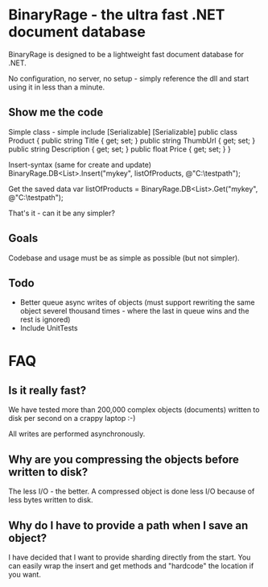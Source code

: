 # BinaryRage - the ultra fast .NET document database
BinaryRage is designed to be a lightweight fast document database for .NET. 

No configuration, no server, no setup - simply reference the dll and start using it in less than a minute.

## Show me the code
Simple class - simple include [Serializable]
        [Serializable]
      	public class Product
      	{
          public string Title { get; set; }
      		public string ThumbUrl { get; set; }
      		public string Description { get; set; }
      		public float Price { get; set; }
      	}

Insert-syntax (same for create and update)
  BinaryRage.DB<List<Product>>.Insert("mykey", listOfProducts, @"C:\testpath");

Get the saved data
  var listOfProducts = BinaryRage.DB<List<Product>>.Get("mykey", @"C:\testpath");

That's it - can it be any simpler?


## Goals
Codebase and usage must be as simple as possible (but not simpler).

## Todo
- Better queue async writes of objects (must support rewriting the same object severel thousand times - where the last in queue wins and the rest is ignored)
- Include UnitTests

# FAQ
## Is it really fast?
We have tested more than 200,000 complex objects (documents) written to disk per second on a crappy laptop :-)

All writes are performed asynchronously.

## Why are you compressing the objects before written to disk?
The less I/O - the better. A compressed object is done less I/O because of less bytes written to disk.

## Why do I have to provide a path when I save an object?
I have decided that I want to provide sharding directly from the start. You can easily wrap the insert and get methods and "hardcode" the location if you want.
